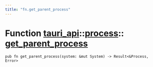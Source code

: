 ```yaml
---
title: "fn.get_parent_process"
---
```


# Function [tauri_api](/docs/api/rust/tauri_api/../index.html)::​[process](/docs/api/rust/tauri_api/index.html)::​[get_parent_process](/docs/api/rust/tauri_api/)

    pub fn get_parent_process(system: &mut System) -> Result<&Process, Error>

      